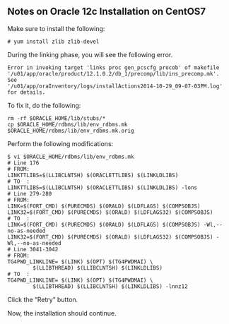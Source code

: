 Notes on Oracle 12c Installation on CentOS7
-------------------------------------------

Make sure to install the following:

	# yum install zlib zlib-devel

During the linking phase, you will see the following error.

    Error in invoking target 'links proc gen_pcscfg procob' of makefile
    '/u01/app/oracle/product/12.1.0.2/db_1/precomp/lib/ins_precomp.mk'.
    See
    '/u01/app/oraInventory/logs/installActions2014-10-29_09-07-03PM.log'
    for details.

To fix it, do the following:

    rm -rf $ORACLE_HOME/lib/stubs/*
    cp $ORACLE_HOME/rdbms/lib/env_rdbms.mk $ORACLE_HOME/rdbms/lib/env_rdbms.mk.orig

Perform the following modifications:

    $ vi $ORACLE_HOME/rdbms/lib/env_rdbms.mk
    # Line 176
    # FROM:
    LINKTTLIBS=$(LLIBCLNTSH) $(ORACLETTLIBS) $(LINKLDLIBS)
    # TO  :
    LINKTTLIBS=$(LLIBCLNTSH) $(ORACLETTLIBS) $(LINKLDLIBS) -lons
    # Line 279-280
    # FROM:
    LINK=$(FORT_CMD) $(PURECMDS) $(ORALD) $(LDFLAGS) $(COMPSOBJS)
    LINK32=$(FORT_CMD) $(PURECMDS) $(ORALD) $(LDFLAGS32) $(COMPSOBJS)
    # TO  :
    LINK=$(FORT_CMD) $(PURECMDS) $(ORALD) $(LDFLAGS) $(COMPSOBJS) -Wl,--no-as-needed
    LINK32=$(FORT_CMD) $(PURECMDS) $(ORALD) $(LDFLAGS32) $(COMPSOBJS) -Wl,--no-as-needed
    # Line 3041-3042
    # FROM:
    TG4PWD_LINKLINE= $(LINK) $(OPT) $(TG4PWDMAI) \
            $(LLIBTHREAD) $(LLIBCLNTSH) $(LINKLDLIBS)
    # TO  :
    TG4PWD_LINKLINE= $(LINK) $(OPT) $(TG4PWDMAI) \
            $(LLIBTHREAD) $(LLIBCLNTSH) $(LINKLDLIBS) -lnnz12

Click the “Retry” button.

Now, the installation should continue.
